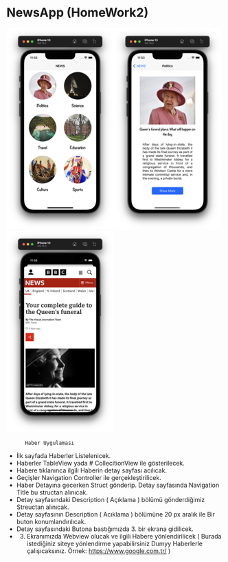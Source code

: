# NewsApp (HomeWork2)

<img alt= "welcome" src="https://github.com/FMSS-IOS-Patika-Bootcamp/homework2-gulzade/blob/main/images/HomePage.png" width="250"/><img alt="DetailPage" src="https://github.com/FMSS-IOS-Patika-Bootcamp/homework2-gulzade/blob/main/images/DetailPage.png" width="250"/><img  alt="webViewPage" src="https://github.com/FMSS-IOS-Patika-Bootcamp/homework2-gulzade/blob/main/images/webViewPage.png" width="250"/>

          Haber Uygulaması
- İlk sayfada Haberler Listelenicek.
- Haberler   TableView yada # CollecitionView ile gösterilecek.
- Habere tıklanınca  ilgili Haberin detay sayfası acılıcak.
- Geçişler  Navigation Controller ile gerçekleştirilicek.
- Haber Detayına gecerken Struct gönderip. Detay sayfasında Navigation Title bu structan alınıcak.
- Detay sayfasındaki Description ( Açıklama ) bölümü gönderdiğimiz Streuctan alınıcak.
- Detay sayfasının Description ( Acıklama ) bölümüne 20 px aralık ile Bir buton konumlandırılıcak. 
- Detay sayfasındaki Butona bastığımızda 3. bir ekrana gidilicek.
- 3. Ekranımızda Webview olucak ve ilgili Habere yönlendirilicek ( Burada istediğiniz siteye yönlendirme yapabilirsiniz Dumyy Haberlerle çalışıcaksınız. Örnek: https://www.google.com.tr/  )

